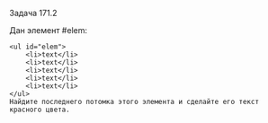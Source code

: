Задача 171.2

Дан элемент #elem:
```
<ul id="elem">
	<li>text</li>
	<li>text</li>
	<li>text</li>
	<li>text</li>
	<li>text</li>
</ul>
Найдите последнего потомка этого элемента и сделайте его текст красного цвета.